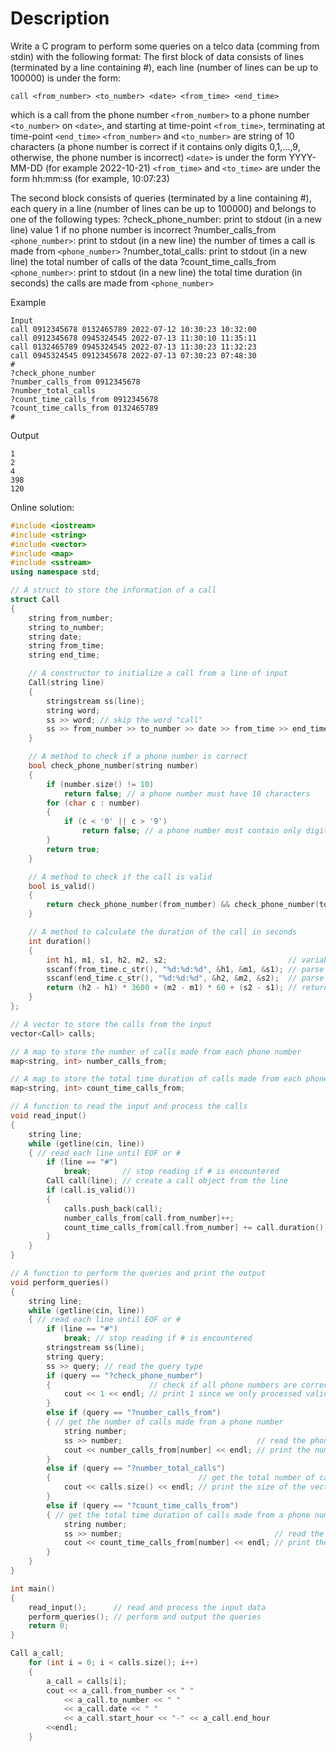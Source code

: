 # Description
Write a C program to perform some queries on a telco data (comming from stdin) with the following format:
The first block of data consists of lines (terminated by a line containing #), each line (number of lines can be up to 100000) is under the form: 
```
call <from_number> <to_number> <date> <from_time> <end_time>
```
which is a call from the phone number ```<from_number>``` to a phone number ```<to_number>``` on ```<date>```, and starting at time-point ```<from_time>```, terminating at time-point ```<end_time>```
```<from_number>``` and ```<to_number>``` are string of 10 characters (a phone number is correct if it contains only digits 0,1,...,9, otherwise, the phone number is incorrect)
```<date>``` is under the form YYYY-MM-DD (for example 2022-10-21)
```<from_time>``` and ```<to_time>``` are under the form hh:mm:ss (for example, 10:07:23)
 
The second block consists of queries (terminated by a line containing #), each query in a line (number of lines can be up to 100000) and belongs to one of the following types:
?check_phone_number: print to stdout (in a new line) value 1 if no phone number is incorrect
?number_calls_from ```<phone_number>```: print to stdout (in a new line) the number of times a call is made from ```<phone_number>```
?number_total_calls: print to stdout (in a new line) the total number of calls of the data
?count_time_calls_from ```<phone_number>```: print to stdout (in a new line) the total time duration (in seconds) the calls are made from ```<phone_number>```

Example
```
Input
call 0912345678 0132465789 2022-07-12 10:30:23 10:32:00
call 0912345678 0945324545 2022-07-13 11:30:10 11:35:11
call 0132465789 0945324545 2022-07-13 11:30:23 11:32:23
call 0945324545 0912345678 2022-07-13 07:30:23 07:48:30
#
?check_phone_number
?number_calls_from 0912345678
?number_total_calls
?count_time_calls_from 0912345678
?count_time_calls_from 0132465789
#
```
Output
```
1
2
4
398
120
```


Online solution:
```c++
#include <iostream>
#include <string>
#include <vector>
#include <map>
#include <sstream>
using namespace std;

// A struct to store the information of a call
struct Call
{
    string from_number;
    string to_number;
    string date;
    string from_time;
    string end_time;

    // A constructor to initialize a call from a line of input
    Call(string line)
    {
        stringstream ss(line);
        string word;
        ss >> word; // skip the word "call"
        ss >> from_number >> to_number >> date >> from_time >> end_time;
    }

    // A method to check if a phone number is correct
    bool check_phone_number(string number)
    {
        if (number.size() != 10)
            return false; // a phone number must have 10 characters
        for (char c : number)
        {
            if (c < '0' || c > '9')
                return false; // a phone number must contain only digits
        }
        return true;
    }

    // A method to check if the call is valid
    bool is_valid()
    {
        return check_phone_number(from_number) && check_phone_number(to_number);
    }

    // A method to calculate the duration of the call in seconds
    int duration()
    {
        int h1, m1, s1, h2, m2, s2;                           // variables to store the hours, minutes and seconds of the start and end time
        sscanf(from_time.c_str(), "%d:%d:%d", &h1, &m1, &s1); // parse the from_time string
        sscanf(end_time.c_str(), "%d:%d:%d", &h2, &m2, &s2);  // parse the end_time string
        return (h2 - h1) * 3600 + (m2 - m1) * 60 + (s2 - s1); // return the difference in seconds
    }
};

// A vector to store the calls from the input
vector<Call> calls;

// A map to store the number of calls made from each phone number
map<string, int> number_calls_from;

// A map to store the total time duration of calls made from each phone number
map<string, int> count_time_calls_from;

// A function to read the input and process the calls
void read_input()
{
    string line;
    while (getline(cin, line))
    { // read each line until EOF or #
        if (line == "#")
            break;       // stop reading if # is encountered
        Call call(line); // create a call object from the line
        if (call.is_valid())
        {                                                               // check if the call is valid
            calls.push_back(call);                                      // add the call to the vector
            number_calls_from[call.from_number]++;                      // increment the number of calls made from the phone number
            count_time_calls_from[call.from_number] += call.duration(); // add the duration of the call to the total time
        }
    }
}

// A function to perform the queries and print the output
void perform_queries()
{
    string line;
    while (getline(cin, line))
    { // read each line until EOF or #
        if (line == "#")
            break; // stop reading if # is encountered
        stringstream ss(line);
        string query;
        ss >> query; // read the query type
        if (query == "?check_phone_number")
        {                      // check if all phone numbers are correct
            cout << 1 << endl; // print 1 since we only processed valid calls
        }
        else if (query == "?number_calls_from")
        { // get the number of calls made from a phone number
            string number;
            ss >> number;                              // read the phone number
            cout << number_calls_from[number] << endl; // print the number of calls from the map
        }
        else if (query == "?number_total_calls")
        {                                 // get the total number of calls
            cout << calls.size() << endl; // print the size of the vector
        }
        else if (query == "?count_time_calls_from")
        { // get the total time duration of calls made from a phone number
            string number;
            ss >> number;                                  // read the phone number
            cout << count_time_calls_from[number] << endl; // print the total time from the map
        }
    }
}

int main()
{
    read_input();      // read and process the input data
    perform_queries(); // perform and output the queries
    return 0;
}

```

```c++
Call a_call;
    for (int i = 0; i < calls.size(); i++)
    {
        a_call = calls[i];
        cout << a_call.from_number << " " 
            << a_call.to_number << " " 
            << a_call.date << " " 
            << a_call.start_hour << "-" << a_call.end_hour 
        <<endl;
    }
```